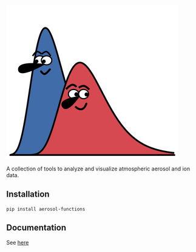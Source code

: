 ![logo](https://github.com/jlpl/aerosol-functions/raw/master/logo.png)

A collection of tools to analyze and visualize atmospheric aerosol and ion data.

## Installation
```shell
pip install aerosol-functions
```

## Documentation
See [here](https://jlpl.github.io/aerosol-functions/)
